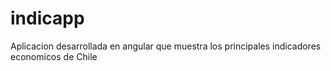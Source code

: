# indicapp
Aplicacion desarrollada en angular que muestra los principales indicadores economicos de Chile
